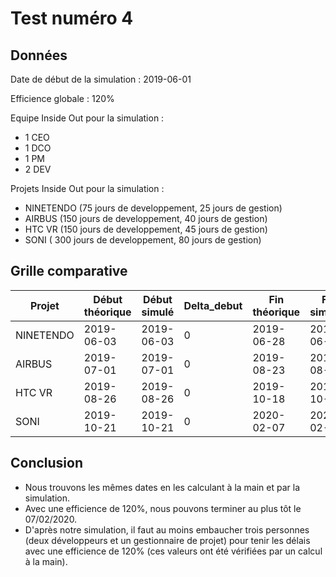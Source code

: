 # Test numéro 4

## Données

Date de début de la simulation : 2019-06-01

Efficience globale : 120%

Equipe Inside Out pour la simulation :
* 1 CEO
* 1 DCO
* 1 PM
* 2 DEV

Projets Inside Out pour la simulation :
* NINETENDO (75 jours de developpement, 25 jours de gestion)
* AIRBUS (150 jours de developpement, 40 jours de gestion)
* HTC VR (150 jours de developpement, 45 jours de gestion)
* SONI ( 300 jours de developpement, 80 jours de gestion)

## Grille comparative

| Projet | Début théorique | Début simulé | Delta_debut | Fin théorique | Fin simulée | Delta_fin | Delta |
|---|---|---|---|---|---|---|---|
| NINETENDO | 2019-06-03 | 2019-06-03 | 0 | 2019-06-28 | 2019-06-28 | 0 | 0 |
| AIRBUS    | 2019-07-01 | 2019-07-01 | 0 | 2019-08-23 | 2019-08-23 | 0 | 0 |
| HTC VR    | 2019-08-26 | 2019-08-26 | 0 | 2019-10-18 | 2019-10-18 | 0 | 0 |
| SONI      | 2019-10-21 | 2019-10-21 | 0 | 2020-02-07 | 2020-02-07 | 0 | 0 |

## Conclusion
 
 * Nous trouvons les mêmes dates en les calculant à la main et par la simulation.
 * Avec une efficience de 120%, nous pouvons terminer au plus tôt le 07/02/2020.
 * D'après notre simulation, il faut au moins embaucher trois personnes (deux développeurs et un gestionnaire de projet) pour tenir les délais avec une efficience de 120% (ces valeurs ont été vérifiées par un calcul à la main).
